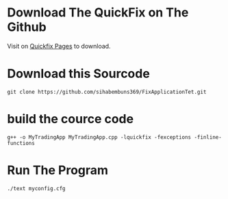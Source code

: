 # **Download The QuickFix on The Github**
Visit on [Quickfix Pages](https://github.com/quickfix/quickfix) to download.

# **Download this Sourcode**
```
git clone https://github.com/sihabembuns369/FixApplicationTet.git
```
# **build the cource code**
```
g++ -o MyTradingApp MyTradingApp.cpp -lquickfix -fexceptions -finline-functions
```
# **Run The Program**

```
./text myconfig.cfg
```
